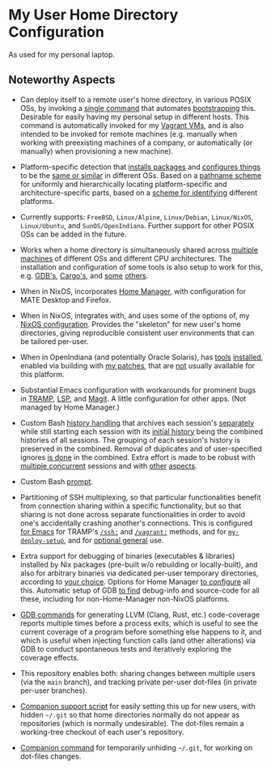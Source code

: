 # My User Home Directory Configuration

As used for my personal laptop.

## Noteworthy Aspects

- Can deploy itself to a remote user's home directory, in various POSIX OSs, by invoking a [single command](https://github.com/DerickEddington/dotfiles/blob/main/.local/bin/my-deploy-setup) that automates [bootstrapping](https://github.com/DerickEddington/dotfiles/tree/main/.local/share/my/deploy-setup/bootstrap) this.  Desirable for easily having my personal setup in different hosts.  This command is automatically invoked for my [Vagrant VMs](https://github.com/DerickEddington/dotfiles/blob/e8fe6add459c77445437e3d70d5b6b9b1dbaa919/.local/share/my/platform/Vagrantfile#L22), and is also intended to be invoked for remote machines (e.g. manually when working with preexisting machines of a company, or automatically (or manually) when provisioning a new machine).

- Platform-specific detection that [installs packages](https://github.com/DerickEddington/dotfiles/blob/main/.local/bin/my-install-desired-packages) and [configures things](https://github.com/DerickEddington/dotfiles/tree/main/.config/my/deploy-setup/hooks) to be the [same or similar](https://github.com/DerickEddington/dotfiles/blob/main/.config/my/platform/config.bash) in different OSs.  Based on a [pathname scheme](https://github.com/DerickEddington/dotfiles/tree/main/.local/share/my/platform) for uniformly and hierarchically locating platform-specific and architecture-specific parts, based on a [scheme for identifying](https://github.com/DerickEddington/dotfiles/blob/e8fe6add459c77445437e3d70d5b6b9b1dbaa919/.local/share/my/sh/helpers.sh#L299) different platforms.

- Currently supports: `FreeBSD`, `Linux/Alpine`, `Linux/Debian`, `Linux/NixOS`, `Linux/Ubuntu`,
  and `SunOS/OpenIndiana`.  Further support for other POSIX OSs can be added in the future.

- Works when a home directory is simultaneously shared across [multiple machines](https://github.com/DerickEddington/dotfiles/blob/e8fe6add459c77445437e3d70d5b6b9b1dbaa919/.config/my/env/profile.sh#L112) of different OSs and different CPU architectures.  The installation and configuration of some tools is also setup to work for this, e.g.   [GDB's](https://github.com/DerickEddington/dotfiles/blob/e8fe6add459c77445437e3d70d5b6b9b1dbaa919/.config/gdb/my/platform.py#L51), [Cargo's](https://github.com/DerickEddington/dotfiles/blob/e8fe6add459c77445437e3d70d5b6b9b1dbaa919/.config/my/env/profile.sh#L185), and [some](https://github.com/DerickEddington/dotfiles/blob/e8fe6add459c77445437e3d70d5b6b9b1dbaa919/.local/share/my/platform/packages.bash#L450) [others](https://github.com/DerickEddington/dotfiles/blob/e8fe6add459c77445437e3d70d5b6b9b1dbaa919/.local/share/my/platform/packages.bash#L579).

- When in NixOS, incorporates [Home
  Manager](https://github.com/nix-community/home-manager), with configuration
  for MATE Desktop and Firefox.

- When in NixOS, integrates with, and uses some of the options of, my [NixOS
  configuration](https://github.com/DerickEddington/nixos-config).  Provides the
  "skeleton" for new user's home directories, giving reproducible consistent
  user environments that can be tailored per-user.

- When in OpenIndiana (and potentially Oracle Solaris), has [tools](https://github.com/DerickEddington/dotfiles/blob/e8fe6add459c77445437e3d70d5b6b9b1dbaa919/.config/my/platform/config.bash#L60-L61) [installed](https://github.com/DerickEddington/dotfiles/blob/e8fe6add459c77445437e3d70d5b6b9b1dbaa919/.local/share/my/platform/packages.bash#L443), enabled via building with [my patches](https://github.com/DerickEddington/dotfiles/tree/main/.local/share/my/platform/SunOS/OpenIndiana), that are [not](http://pkg.openindiana.org/hipster/en/index.shtml) usually available for this platform.

- Substantial Emacs configuration with workarounds for prominent bugs in [TRAMP](https://github.com/DerickEddington/dotfiles/blob/e8fe6add459c77445437e3d70d5b6b9b1dbaa919/.emacs.d/init/tramp.el#L76), [LSP](https://github.com/DerickEddington/dotfiles/blob/e8fe6add459c77445437e3d70d5b6b9b1dbaa919/.emacs.d/init/lsp.el#L37), and [Magit](https://github.com/DerickEddington/dotfiles/blob/e8fe6add459c77445437e3d70d5b6b9b1dbaa919/.emacs.d/init/magit.el#L8).
  A little configuration for other apps.  (Not managed by Home Manager.)

- Custom Bash [history handling](https://github.com/DerickEddington/dotfiles/tree/main/.config/my/bash/interactive/history) that archives each session's [separately](https://github.com/DerickEddington/dotfiles/blob/e8fe6add459c77445437e3d70d5b6b9b1dbaa919/.config/my/bash/interactive/history/init.bash#L43) while still starting each session with its [initial history](https://github.com/DerickEddington/dotfiles/blob/e8fe6add459c77445437e3d70d5b6b9b1dbaa919/.config/my/bash/interactive/history/init.bash#L117) being the combined histories of all sessions.  The grouping of each session's history is preserved in the combined.  Removal of duplicates and of user-specified ignores [is done](https://github.com/DerickEddington/dotfiles/blob/e8fe6add459c77445437e3d70d5b6b9b1dbaa919/.config/my/bash/interactive/history/init.bash#L178) in the combined.  Extra effort is made to be robust with [multiple concurrent](https://github.com/DerickEddington/dotfiles/blob/e8fe6add459c77445437e3d70d5b6b9b1dbaa919/.config/my/bash/interactive/history/init.bash#L86) sessions and with [other](https://github.com/DerickEddington/dotfiles/blob/e8fe6add459c77445437e3d70d5b6b9b1dbaa919/.config/my/bash/interactive/history/init.bash#L181) [aspects](https://github.com/DerickEddington/dotfiles/blob/e8fe6add459c77445437e3d70d5b6b9b1dbaa919/.config/my/bash/interactive/history/init.bash#L202).

- Custom Bash [prompt](https://github.com/DerickEddington/dotfiles/blob/main/.config/my/bash/interactive/prompt.bash).

- Partitioning of SSH multiplexing, so that particular functionalities benefit
  from connection sharing within a specific functionality, but so that sharing
  is not done across separate functionalities in order to avoid one's
  accidentally crashing another's connections.  This is configured [for Emacs](https://github.com/DerickEddington/dotfiles/blob/main/.config/emacs/my/lib/my-ssh.el) for TRAMP's [`/ssh:`](https://github.com/DerickEddington/dotfiles/blob/e8fe6add459c77445437e3d70d5b6b9b1dbaa919/.emacs.d/init/tramp.el#L27) and [`/vagrant:`](https://github.com/DerickEddington/dotfiles/blob/e8fe6add459c77445437e3d70d5b6b9b1dbaa919/.emacs.d/init/tramp.el#L61) methods, and for [`my-deploy-setup`](https://github.com/DerickEddington/dotfiles/blob/e8fe6add459c77445437e3d70d5b6b9b1dbaa919/.local/bin/my-deploy-setup#L72), and for [optional general](https://github.com/DerickEddington/dotfiles/blob/e8fe6add459c77445437e3d70d5b6b9b1dbaa919/.ssh/config#L50) use.

- Extra support for debugging of binaries (executables & libraries) installed by Nix packages (pre-built w/o rebuilding or locally-built), and also for arbitrary binaries via dedicated per-user temporary directories, according to [your choice](https://github.com/DerickEddington/dotfiles/blob/e8fe6add459c77445437e3d70d5b6b9b1dbaa919/.config/home-manager/home.nix#L46).  Options for Home Manager [to configure](https://github.com/DerickEddington/dotfiles/blob/main/.config/home-manager/common/debugging.nix) all this.  Automatic setup of GDB [to find](https://github.com/DerickEddington/dotfiles/blob/e8fe6add459c77445437e3d70d5b6b9b1dbaa919/.config/gdb/my/platform.py#L57) debug-info and source-code for all these, including for non-Home-Manager non-NixOS platforms.

- [GDB commands](https://github.com/DerickEddington/dotfiles/blob/main/.config/gdb/my/cov)
  for generating LLVM (Clang, Rust, etc.) code-coverage reports
  multiple times before a process exits, which is useful to see the current
  coverage of a program before something else happens to it, and which is useful
  when injecting function calls (and other alterations) via GDB to conduct
  spontaneous tests and iteratively exploring the coverage effects.

- This repository enables both: sharing changes between multiple users (via the
  `main` branch), and tracking private per-user dot-files (in private per-user
  branches).

- [Companion support
  script](https://github.com/DerickEddington/nixos-config/blob/main/users/setup-home)
  for easily setting this up for new users, with hidden `~/.git` so that home
  directories normally do not appear as repositories (which is normally
  undesirable).  The dot-files remain a working-tree checkout of each user's
  repository.

- [Companion
  command](https://github.com/DerickEddington/dotfiles/blob/main/.local/bin/with-unhidden-gitdir)
  for temporarily unhiding `~/.git`, for working on dot-files changes.
